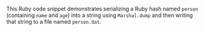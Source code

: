 This Ruby code snippet demonstrates serializing a Ruby hash named `person` (containing `name` and `age`) into a string using `Marshal.dump` and then writing that string to a file named `person.dat`.
